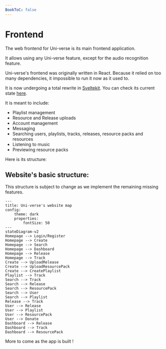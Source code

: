 ```yaml
---
BookToC: false
---
```

# Frontend

The web frontend for Uni-verse is its main frontend application.

It allows using any Uni-verse feature, except for the audio recognition feature.

Uni-verse's frontend was originally written in React. Because it relied on too many dependencies, it impossible to run it now as it used to.

It is now undergoing a total rewrite in [Sveltekit](https://kit.svelte.dev).
You can check its current state [here](https://uni-verse.vagahbond.com).

It is meant to include:
- Playlist management
- Resource and Release uploads 
- Account management 
- Messaging 
- Searching users, playlists, tracks, releases, resource packs and resources
- Listening to music
- Previewing resource packs

Here is its structure:

## Website's basic structure:

This structure is subject to change as we implement the remaining missing features.

```mermaid
---
title: Uni-verse's website map
config:
    theme: dark
    properties:
        fontSize: 50
---
stateDiagram-v2
Homepage --> Login/Register
Homepage --> Create
Homepage --> Search
Homepage --> Dashboard
Homepage --> Release
Homepage --> Track
Create --> UploadRelease
Create --> UploadResourcePack
Create --> CreatePlaylist
Playlist --> Track
Search --> Track
Search --> Release
Search --> ResourcePack
Search --> User
Search --> Playlist
Release --> Track
User --> Release
User --> Playlist
User --> ResourcePack
User --> Donate
Dashboard --> Release
Dashboard --> Track
Dashboard --> ResourcePack
```

More to come as the app is built !
